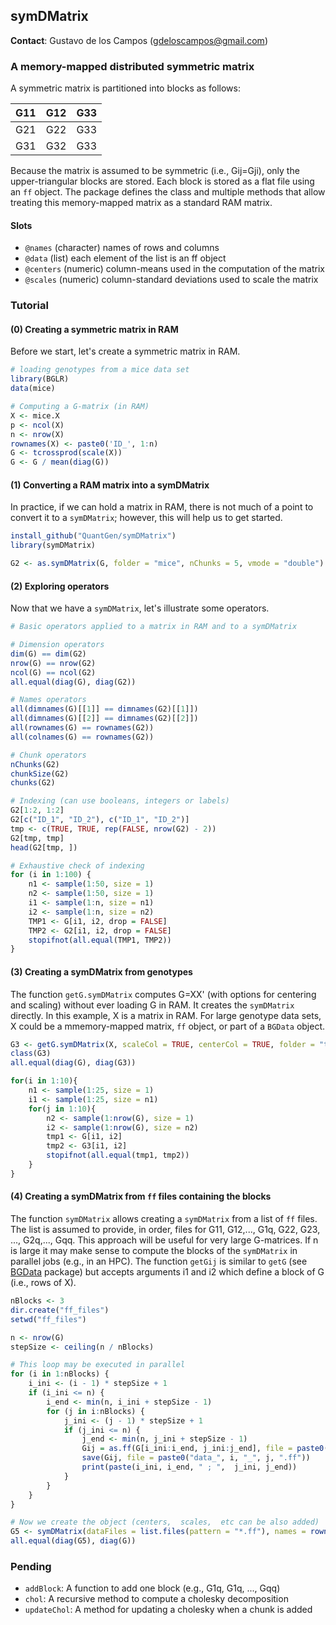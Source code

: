 ## symDMatrix

**Contact**: Gustavo de los Campos (gdeloscampos@gmail.com)

### A memory-mapped distributed symmetric matrix

A symmetric matrix is partitioned into blocks as follows:

| G11 | G12 | G33 |
|:---:|:---:|:---:|
| G21 | G22 | G33 |
| G31 | G32 | G33 |

Because the matrix is assumed to be symmetric (i.e., Gij=Gji), only the upper-triangular blocks are stored. Each block is stored as a flat file using an `ff` object. The package defines the class and multiple methods that allow treating this memory-mapped matrix as a standard RAM matrix.


#### Slots

* `@names` (character) names of rows and columns
* `@data` (list) each element of the list is an ff object
* `@centers` (numeric) column-means used in the computation of the matrix
* `@scales` (numeric) column-standard deviations used to scale the matrix

### Tutorial

#### (0) Creating a symmetric matrix in RAM

Before we start, let's create a symmetric matrix in RAM.

```R
# loading genotypes from a mice data set
library(BGLR)
data(mice)

# Computing a G-matrix (in RAM)
X <- mice.X
p <- ncol(X)
n <- nrow(X)
rownames(X) <- paste0('ID_', 1:n)
G <- tcrossprod(scale(X))
G <- G / mean(diag(G))
```

#### (1) Converting a RAM matrix into a symDMatrix

In practice, if we can hold a matrix in RAM, there is not much of a point to convert it to a `symDMatrix`; however, this will help us to get started.

```R
install_github("QuantGen/symDMatrix")
library(symDMatrix)

G2 <- as.symDMatrix(G, folder = "mice", nChunks = 5, vmode = "double") # can use single for lighter files
```

#### (2) Exploring operators

Now that we have a `symDMatrix`, let's illustrate some operators.

```R
# Basic operators applied to a matrix in RAM and to a symDMatrix

# Dimension operators
dim(G) == dim(G2)
nrow(G) == nrow(G2)
ncol(G) == ncol(G2)
all.equal(diag(G), diag(G2))

# Names operators
all(dimnames(G)[[1]] == dimnames(G2)[[1]])
all(dimnames(G)[[2]] == dimnames(G2)[[2]])
all(rownames(G) == rownames(G2))
all(colnames(G) == rownames(G2))

# Chunk operators
nChunks(G2)
chunkSize(G2)
chunks(G2)

# Indexing (can use booleans, integers or labels)
G2[1:2, 1:2]
G2[c("ID_1", "ID_2"), c("ID_1", "ID_2")]
tmp <- c(TRUE, TRUE, rep(FALSE, nrow(G2) - 2))
G2[tmp, tmp]
head(G2[tmp, ])

# Exhaustive check of indexing
for (i in 1:100) {
    n1 <- sample(1:50, size = 1)
    n2 <- sample(1:50, size = 1)
    i1 <- sample(1:n, size = n1)
    i2 <- sample(1:n, size = n2)
    TMP1 <- G[i1, i2, drop = FALSE]
    TMP2 <- G2[i1, i2, drop = FALSE]
    stopifnot(all.equal(TMP1, TMP2))
}

```

#### (3) Creating a symDMatrix from genotypes

The function `getG.symDMatrix` computes G=XX' (with options for centering and scaling) without ever loading G in RAM. It creates the `symDMatrix` directly. In this example, X is a matrix in RAM. For large genotype data sets, X could be a mmemory-mapped matrix, `ff` object, or part of a `BGData` object.

```R
G3 <- getG.symDMatrix(X, scaleCol = TRUE, centerCol = TRUE, folder = "tmp", chunkSize = 300, mc.cores = 6, vmode = "double")
class(G3)
all.equal(diag(G), diag(G3))

for(i in 1:10){
    n1 <- sample(1:25, size = 1)
    i1 <- sample(1:25, size = n1)
    for(j in 1:10){
        n2 <- sample(1:nrow(G), size = 1)
        i2 <- sample(1:nrow(G), size = n2)
        tmp1 <- G[i1, i2]
        tmp2 <- G3[i1, i2]
        stopifnot(all.equal(tmp1, tmp2))
    }
}
```

#### (4) Creating a symDMatrix from `ff` files containing the blocks

The function `symDMatrix` allows creating a `symDMatrix` from a list of `ff` files. The list is assumed to provide, in order, files for G11, G12,..., G1q, G22, G23, ..., G2q,..., Gqq. This approach will be useful for very large G-matrices. If n is large it may make sense to compute the blocks of the `symDMatrix` in parallel jobs (e.g., in an HPC). The function `getGij` is similar to `getG` (see [BGData](https://github.com/QuantGen/BGData) package) but accepts arguments i1 and i2 which define a block of G (i.e., rows of X).

```R
nBlocks <- 3
dir.create("ff_files")
setwd("ff_files")

n <- nrow(G)
stepSize <- ceiling(n / nBlocks)

# This loop may be executed in parallel
for (i in 1:nBlocks) {
    i_ini <- (i - 1) * stepSize + 1
    if (i_ini <= n) {
        i_end <- min(n, i_ini + stepSize - 1)
        for (j in i:nBlocks) {
            j_ini <- (j - 1) * stepSize + 1
            if (j_ini <= n) {
                j_end <- min(n, j_ini + stepSize - 1)
                Gij = as.ff(G[i_ini:i_end, j_ini:j_end], file = paste0("data_", i, "_", j, ".bin"), vmode = "double")
                save(Gij, file = paste0("data_", i, "_", j, ".ff"))
                print(paste(i_ini, i_end, " ; ",  j_ini, j_end))
            }
        }
    }
}

# Now we create the object (centers,  scales,  etc can be also added)
G5 <- symDMatrix(dataFiles = list.files(pattern = "*.ff"), names = rownames(X))
all.equal(diag(G5), diag(G))
```

### Pending

- `addBlock`: A function to add one block (e.g., G1q, G1q, ..., Gqq)
- `chol`: A recursive method to compute a cholesky decomposition
- `updateChol`: A method for updating a cholesky when a chunk is added
